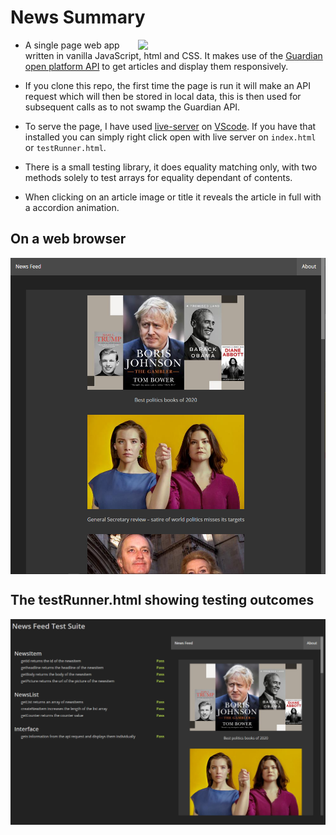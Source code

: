 # News Summary
<img align="right" width="300" src="./docs/news-feed-demo.gif">

- A single page web app written in vanilla JavaScript, html and CSS. It makes use of the [Guardian open platform API](https://open-platform.theguardian.com/documentation/) to get articles and display them responsively.

- If you clone this repo, the first time the page is run it will make an API request which will then be stored in local data, this is then used for subsequent calls as to not swamp the Guardian API.

- To serve the page, I have used [live-server](https://ritwickdey.github.io/vscode-live-server/) on [VScode](https://code.visualstudio.com/). If you have that installed you can simply right click open with live server on `index.html` or `testRunner.html`.

- There is a small testing library, it does equality matching only, with two methods solely to test arrays for equality dependant of contents. 

- When clicking on an article image or title it reveals the article in full with a accordion animation.

## On a web browser
<img align="center" width="700" src="./docs/news-feed-large.png">

## The testRunner.html showing testing outcomes
<img align="center" width="800" src="./docs/news-feed-testing.png">